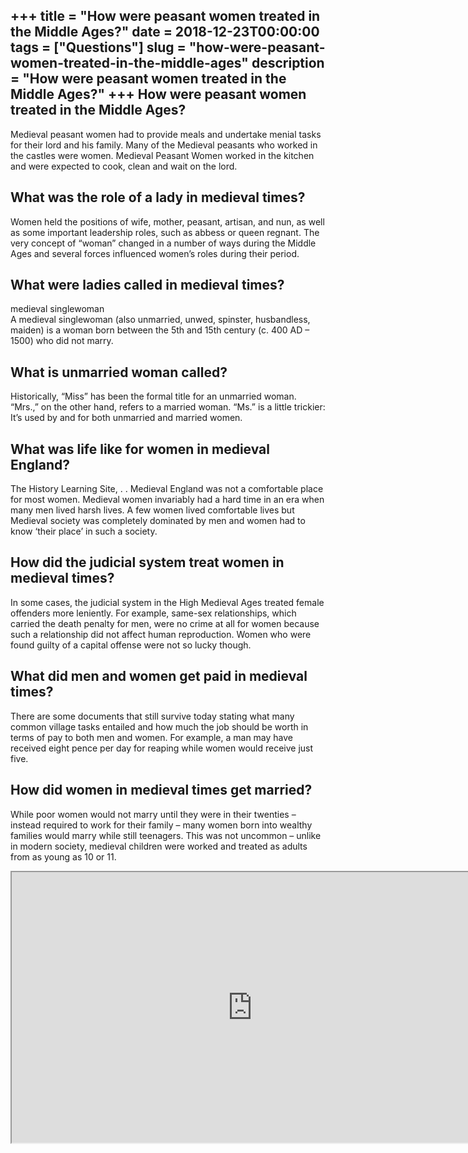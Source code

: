 +++
title = "How were peasant women treated in the Middle Ages?"
date = 2018-12-23T00:00:00
tags = ["Questions"]
slug = "how-were-peasant-women-treated-in-the-middle-ages"
description = "How were peasant women treated in the Middle Ages?"
+++
How were peasant women treated in the Middle Ages?
--------------------------------------------------

Medieval peasant women had to provide meals and undertake menial tasks for their lord and his family. Many of the Medieval peasants who worked in the castles were women. Medieval Peasant Women worked in the kitchen and were expected to cook, clean and wait on the lord.

What was the role of a lady in medieval times?
----------------------------------------------

Women held the positions of wife, mother, peasant, artisan, and nun, as well as some important leadership roles, such as abbess or queen regnant. The very concept of “woman” changed in a number of ways during the Middle Ages and several forces influenced women’s roles during their period.

What were ladies called in medieval times?
------------------------------------------

medieval singlewoman  
A medieval singlewoman (also unmarried, unwed, spinster, husbandless, maiden) is a woman born between the 5th and 15th century (c. 400 AD – 1500) who did not marry.

What is unmarried woman called?
-------------------------------

Historically, “Miss” has been the formal title for an unmarried woman. “Mrs.,” on the other hand, refers to a married woman. “Ms.” is a little trickier: It’s used by and for both unmarried and married women.

What was life like for women in medieval England?
-------------------------------------------------

The History Learning Site, . . Medieval England was not a comfortable place for most women. Medieval women invariably had a hard time in an era when many men lived harsh lives. A few women lived comfortable lives but Medieval society was completely dominated by men and women had to know ‘their place’ in such a society.

How did the judicial system treat women in medieval times?
----------------------------------------------------------

In some cases, the judicial system in the High Medieval Ages treated female offenders more leniently. For example, same-sex relationships, which carried the death penalty for men, were no crime at all for women because such a relationship did not affect human reproduction. Women who were found guilty of a capital offense were not so lucky though.

What did men and women get paid in medieval times?
--------------------------------------------------

There are some documents that still survive today stating what many common village tasks entailed and how much the job should be worth in terms of pay to both men and women. For example, a man may have received eight pence per day for reaping while women would receive just five.

How did women in medieval times get married?
--------------------------------------------

While poor women would not marry until they were in their twenties – instead required to work for their family – many women born into wealthy families would marry while still teenagers. This was not uncommon – unlike in modern society, medieval children were worked and treated as adults from as young as 10 or 11.

<iframe allow="accelerometer; autoplay; clipboard-write; encrypted-media; gyroscope; picture-in-picture" allowfullscreen="" class="__youtube_prefs__  epyt-is-override  no-lazyload" data-no-lazy="1" data-origheight="433" data-origwidth="770" data-skipgform_ajax_framebjll="" height="433" id="_ytid_97405" loading="lazy" src="https://www.youtube.com/embed/9YJlmBcg-So?enablejsapi=1&autoplay=0&cc_load_policy=0&cc_lang_pref=&iv_load_policy=1&loop=0&modestbranding=0&rel=1&fs=1&playsinline=0&autohide=2&theme=dark&color=red&controls=1&" title="YouTube player" width="770"></iframe>